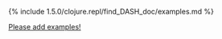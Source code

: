 {% include 1.5.0/clojure.repl/find_DASH_doc/examples.md %}

[Please add examples!](https://github.com/arrdem/grimoire/edit/master/_includes/1.6.0/clojure.repl/find_DASH_doc/examples.md)

